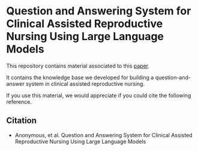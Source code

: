 # Question and Answering System for Clinical Assisted Reproductive Nursing Using Large Language Models

This repository contains material associated to this [paper](#Citation).

It contains the knowledge base we developed for building a question-and-answer system in clinical assisted reproductive nursing.

If you use this material, we would appreciate if you could cite the following reference.

## Citation
* Anonymous, et al. Question and Answering System for Clinical Assisted Reproductive Nursing Using Large Language Models
  
